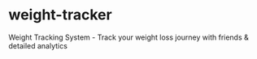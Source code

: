 # weight-tracker
Weight Tracking System - Track your weight loss journey with friends &amp; detailed analytics
